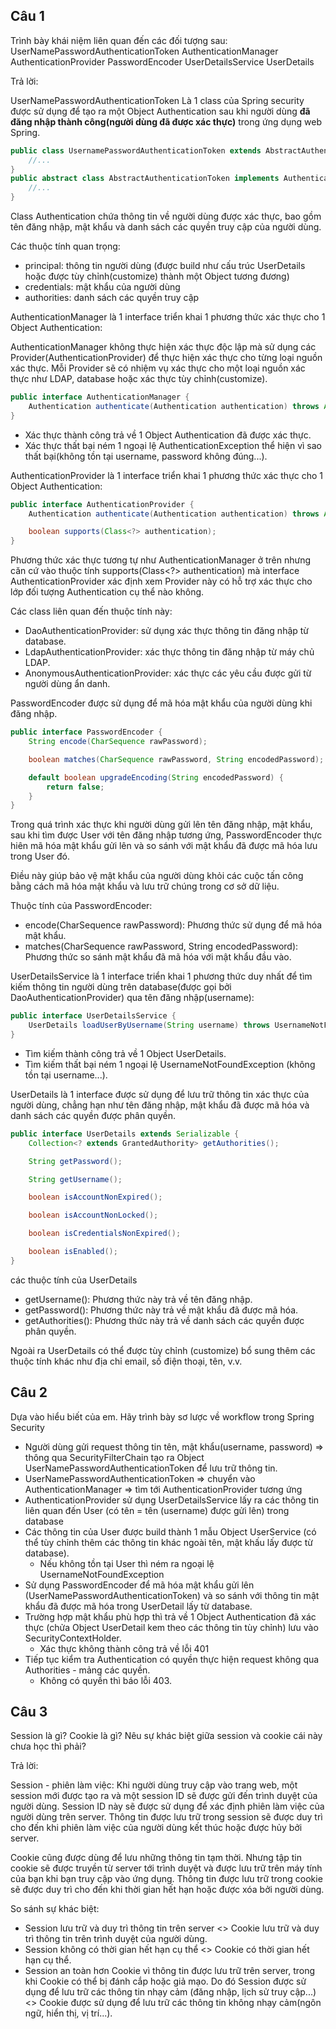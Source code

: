 ## Câu 1 
Trình bày khái niệm liên quan đến các đối tượng sau:
UserNamePasswordAuthenticationToken
AuthenticationManager
AuthenticationProvider
PasswordEncoder
UserDetailsService
UserDetails

Trả lời:

UserNamePasswordAuthenticationToken Là 1 class của Spring security được sử dụng để tạo ra một Object Authentication sau khi người dùng **đã đăng nhập thành công(người dùng đã được xác thực)** trong ứng dụng web Spring.
```java
public class UsernamePasswordAuthenticationToken extends AbstractAuthenticationToken {
    //...
}
public abstract class AbstractAuthenticationToken implements Authentication, CredentialsContainer {
    //...
}
```
Class Authentication chứa thông tin về người dùng được xác thực, bao gồm tên đăng nhập, mật khẩu và danh sách các quyền truy cập của người dùng.

Các thuộc tính quan trọng:
- principal: thông tin người dùng (được build như cấu trúc UserDetails hoặc được tùy chỉnh(customize) thành một Object tương đương)
- credentials: mật khẩu của người dùng 
- authorities: danh sách các quyền truy cập

AuthenticationManager là 1 interface triển khai 1 phương thức xác thực cho 1 Object Authentication:

AuthenticationManager không thực hiện xác thực độc lập mà sử dụng các Provider(AuthenticationProvider) để thực hiện xác thực cho từng loại nguồn xác thực. Mỗi Provider sẽ có nhiệm vụ xác thực cho một loại nguồn xác thực như LDAP, database hoặc xác thực tùy chỉnh(customize).
```java
public interface AuthenticationManager {
    Authentication authenticate(Authentication authentication) throws AuthenticationException;
}
```
- Xác thực thành công trả về 1 Object Authentication đã được xác thực.
- Xác thực thất bại ném 1 ngoại lệ AuthenticationException thể hiện vì sao thất bại(không tồn tại username, password không đúng...).

AuthenticationProvider là 1 interface triển khai 1 phương thức xác thực cho 1 Object Authentication:
```java
public interface AuthenticationProvider {
    Authentication authenticate(Authentication authentication) throws AuthenticationException;

    boolean supports(Class<?> authentication);
}
```
Phương thức xác thực tương tự như AuthenticationManager ở trên nhưng căn cứ vào thuộc tính supports(Class<?> authentication) mà interface AuthenticationProvider xác định xem Provider này có hỗ trợ xác thực cho lớp đối tượng Authentication cụ thể nào không.

Các class liên quan đến thuộc tính này:
- DaoAuthenticationProvider: sử dụng xác thực thông tin đăng nhập từ database.
- LdapAuthenticationProvider: xác thực thông tin đăng nhập từ máy chủ LDAP.
- AnonymousAuthenticationProvider: xác thực các yêu cầu được gửi từ người dùng ẩn danh.

PasswordEncoder được sử dụng để mã hóa mật khẩu của người dùng khi đăng nhập.
```java
public interface PasswordEncoder {
    String encode(CharSequence rawPassword);

    boolean matches(CharSequence rawPassword, String encodedPassword);

    default boolean upgradeEncoding(String encodedPassword) {
        return false;
    }
}
```
Trong quá trình xác thực khi người dùng gửi lên tên đăng nhập, mật khẩu, sau khi tìm được User với tên đăng nhập tương ứng, PasswordEncoder thực hiên mã hóa mật khẩu gửi lên và so sánh với mật khẩu đã được mã hóa lưu trong User đó. 

Điều này giúp bảo vệ mật khẩu của người dùng khỏi các cuộc tấn công bằng cách mã hóa mật khẩu và lưu trữ chúng trong cơ sở dữ liệu.

Thuộc tính của PasswordEncoder:
- encode(CharSequence rawPassword): Phương thức sử dụng để mã hóa mật khẩu.
- matches(CharSequence rawPassword, String encodedPassword): Phương thức so sánh mật khẩu đã mã hóa với mật khẩu đầu vào.

UserDetailsService là 1 interface triển khai 1 phương thức duy nhất để tìm kiếm thông tin người dùng trên database(được gọi bởi DaoAuthenticationProvider) qua tên đăng nhập(username): 
```java
public interface UserDetailsService {
    UserDetails loadUserByUsername(String username) throws UsernameNotFoundException;
}
```
- Tìm kiếm thành công trả về 1 Object UserDetails.
- Tìm kiếm thất bại ném 1 ngoại lệ UsernameNotFoundException (không tồn tại username...).

UserDetails là 1 interface  được sử dụng để lưu trữ thông tin xác thực của người dùng, chẳng hạn như tên đăng nhập, mật khẩu đã được mã hóa và danh sách các quyền được phân quyền.
```java
public interface UserDetails extends Serializable {
    Collection<? extends GrantedAuthority> getAuthorities();

    String getPassword();

    String getUsername();

    boolean isAccountNonExpired();

    boolean isAccountNonLocked();

    boolean isCredentialsNonExpired();

    boolean isEnabled();
}
```
các thuộc tính của UserDetails
- getUsername(): Phương thức này trả về tên đăng nhập.
- getPassword(): Phương thức này trả về mật khẩu đã được mã hóa.
- getAuthorities(): Phương thức này trả về danh sách các quyền được phân quyền.

Ngoài ra UserDetails có thể được tùy chỉnh (customize) bổ sung thêm các thuộc tính khác như địa chỉ email, số điện thoại, tên, v.v.

## Câu 2
Dựa vào hiểu biết của em. Hãy trình bày sơ lược về workflow trong Spring Security
- Người dùng gửi request thông tin tên, mật khẩu(username, password) => thông qua SecurityFilterChain tạo ra Object UserNamePasswordAuthenticationToken để lưu trữ thông tin.
- UserNamePasswordAuthenticationToken => chuyển vào AuthenticationManager => tìm tới AuthenticationProvider tương ứng
- AuthenticationProvider sử dụng UserDetailsService lấy ra các thông tin liên quan đến User (có tên = tên (username) được gửi lên) trong database
- Các thông tin của User được build thành 1 mẫu Object UserService (có thể tùy chỉnh thêm các thông tin khác ngoài tên, mật khấu lấy được từ database). 
  - Nếu không tồn tại User thì ném ra ngoại lệ UsernameNotFoundException 
- Sử dụng PasswordEncoder để mã hóa mật khẩu gửi lên (UserNamePasswordAuthenticationToken) và so sánh với thông tin mật khẩu đã được mã hóa trong UserDetail lấy từ database.
- Trường hợp mật khẩu phù hợp thì trả về 1 Object Authentication đã xác thực (chửa Object UserDetail kem theo các thông tin tùy chỉnh) lưu vào SecurityContextHolder. 
  - Xác thực không thành công trả về lỗi 401
- Tiếp tục kiểm tra Authentication có quyền thực hiện request không qua Authorities - mảng các quyền. 
  - Không có quyền thì báo lỗi 403.
## Câu 3
Session là gì? Cookie là gì? Nêu sự khác biệt giữa session và cookie
cái này chưa học thì phải?

Trả lời:

Session - phiên làm việc:
Khi người dùng truy cập vào trang web, một session mới được tạo ra và một session ID sẽ được gửi đến trình duyệt của người dùng. Session ID này sẽ được sử dụng để xác định phiên làm việc của người dùng trên server. Thông tin được lưu trữ trong session sẽ được duy trì cho đến khi phiên làm việc của người dùng kết thúc hoặc được hủy bởi server.

Cookie cũng được dùng để lưu những thông tin tạm thời. Nhưng tập tin cookie sẽ được truyền từ server tới trình duyệt và được lưu trữ trên máy tính của bạn khi bạn truy cập vào ứng dụng. Thông tin được lưu trữ trong cookie sẽ được duy trì cho đến khi thời gian hết hạn hoặc được xóa bởi người dùng.

So sánh sự khác biệt:
- Session lưu trữ và duy trì thông tin trên server <> Cookie lưu trữ và duy trì thông tin trên trình duyệt của người dùng.
- Session không có thời gian hết hạn cụ thể <> Cookie có thời gian hết hạn cụ thể.
- Session an toàn hơn Cookie vì thông tin được lưu trữ trên server, trong khi Cookie có thể bị đánh cắp hoặc giả mạo. Do đó Session được sử dụng để lưu trữ các thông tin nhạy cảm (đăng nhập, lịch sử truy cập...) <> Cookie được sử dụng để lưu trữ các thông tin không nhạy cảm(ngôn ngữ, hiển thị, vị trí...). 